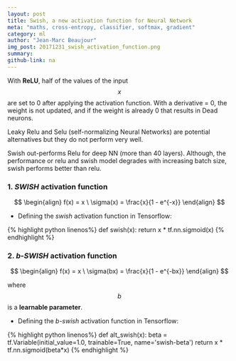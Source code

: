 ```yaml
---
layout: post
title: Swish, a new activation function for Neural Network
meta: "maths, cross-entropy, classifier, softmax, gradient"
category: ml
author: "Jean-Marc Beaujour"
img_post: 20171231_swish_activation_function.png
summary: 
github-link: na
---
```


<script src='https://cdnjs.cloudflare.com/ajax/libs/mathjax/2.7.2/MathJax.js?config=TeX-MML-AM_CHTML'></script>

With **ReLU**, half of the values of the input $$x$$ are set to 0 after applying the activation function. With a derivative = 0, the weight is not updated, and if the weight is already 0 that results in Dead neurons.

Leaky Relu and Selu (self-normalizing Neural Networks) are potential alternatives but they do not perform very well.

Swish out-performs Relu for deep NN (more than 40 layers). Although, the performance or relu and swish model degrades with increasing batch size, swish performs better than relu.
 

### 1. *SWISH* activation function

$$
\begin{align}
f(x) = x \ \sigma(x) = \frac{x}{1 - e^{-x}}
\end{align}
$$


* Defining the *swish* activation function in Tensorflow:

{% highlight python linenos%}
def swish(x):
  return x * tf.nn.sigmoid(x)
{% endhighlight %}


### 2. *b*-*SWISH* activation function

$$
\begin{align}
f(x) = x \ \sigma(bx) = \frac{x}{1 - e^{-bx}}
\end{align}
$$

where $$b$$ is a **learnable parameter**.

* Defining the *b-swish* activation function in Tensorflow:

{% highlight python linenos%}
def alt_swish(x):
  beta = tf.Variable(initial_value=1.0, trainable=True, name='swish-beta')
  return x * tf.nn.sigmoid(beta*x)
{% endhighlight %}